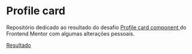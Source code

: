 # Profile card
<p>Repositório dedicado ao resultado do desafio <a href="https://www.frontendmentor.io/challenges/profile-card-component-cfArpWshJ">Profile card component </a>do Frontend Mentor com algumas alterações pessoais.</p>
<a href="https://pedroallvs.github.io/perfil-card/">Resultado</a>


